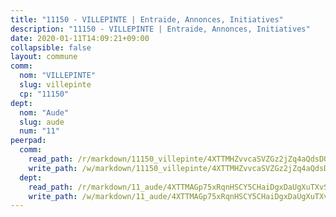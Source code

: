 ```yaml
---
title: "11150 - VILLEPINTE | Entraide, Annonces, Initiatives"
description: "11150 - VILLEPINTE | Entraide, Annonces, Initiatives"
date: 2020-01-11T14:09:21+09:00
collapsible: false
layout: commune
comm:
  nom: "VILLEPINTE"
  slug: villepinte
  cp: "11150"
dept:
  nom: "Aude"
  slug: aude
  num: "11"
peerpad:
  comm:
    read_path: /r/markdown/11150_villepinte/4XTTMHZvvcaSVZGz2jZq4aQdsDQ7c6UTZGdP295yf6xiTvENf
    write_path: /w/markdown/11150_villepinte/4XTTMHZvvcaSVZGz2jZq4aQdsDQ7c6UTZGdP295yf6xiTvENf-K3TgTqKRyoFvr9Fnc64ubh9tSHhdP9xZRjuwLGSsqZ4YsaS6ZGcLKBDMoTFWs87iaFzrDJutER41GiiVX7aLwMTULd6Rk3zE1CHE8cVR4cT5AHaXAVZcsRJjL5xvaxrkgRpbHJaf
  dept:
    read_path: /r/markdown/11_aude/4XTTMAGp75xRqnHSCY5CHaiDgxDaUgXuTXvSZDHnY1JdjJiUk
    write_path: /w/markdown/11_aude/4XTTMAGp75xRqnHSCY5CHaiDgxDaUgXuTXvSZDHnY1JdjJiUk-K3TgUenjCPDfs1W21bst2JvrPDW324QBfMvPid11puzXxXGQEeNw9p4QtfnUhSn4LYSwR6UDBQmdr3wFq2CDRGqNz2QynSm58zgCpz2PKP6Y24UTpxW22MudfeZ339ZPKnHm6XTr
---
```


